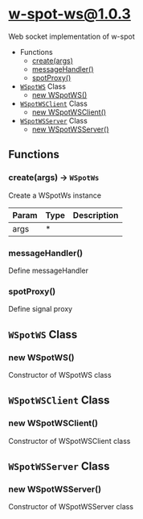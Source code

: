 # w-spot-ws@1.0.3

Web socket implementation of w-spot

+ Functions
  + [create(args)](#w-spot-ws-function-create)
  + [messageHandler()](#w-spot-ws-function-message-handler)
  + [spotProxy()](#w-spot-ws-function-spot-proxy)
+ [`WSpotWS`](#w-spot-ws-classes) Class
  + [new WSpotWS()](#w-spot-ws-classes-w-spot-w-s-constructor)
+ [`WSpotWSClient`](#w-spot-ws-classes) Class
  + [new WSpotWSClient()](#w-spot-ws-classes-w-spot-w-s-client-constructor)
+ [`WSpotWSServer`](#w-spot-ws-classes) Class
  + [new WSpotWSServer()](#w-spot-ws-classes-w-spot-w-s-server-constructor)

## Functions

<a class='md-heading-link' name="w-spot-ws-function-create" ></a>

### create(args) -> `WSpotWs`

Create a WSpotWs instance

| Param | Type | Description |
| ----- | --- | -------- |
| args | * |  |

<a class='md-heading-link' name="w-spot-ws-function-message-handler" ></a>

### messageHandler()

Define messageHandler
<a class='md-heading-link' name="w-spot-ws-function-spot-proxy" ></a>

### spotProxy()

Define signal proxy


<a class='md-heading-link' name="w-spot-ws-classes"></a>

## `WSpotWS` Class






<a class='md-heading-link' name="w-spot-ws-classes-w-spot-w-s-constructor" ></a>

### new WSpotWS()

Constructor of WSpotWS class



<a class='md-heading-link' name="w-spot-ws-classes"></a>

## `WSpotWSClient` Class






<a class='md-heading-link' name="w-spot-ws-classes-w-spot-w-s-client-constructor" ></a>

### new WSpotWSClient()

Constructor of WSpotWSClient class



<a class='md-heading-link' name="w-spot-ws-classes"></a>

## `WSpotWSServer` Class






<a class='md-heading-link' name="w-spot-ws-classes-w-spot-w-s-server-constructor" ></a>

### new WSpotWSServer()

Constructor of WSpotWSServer class





